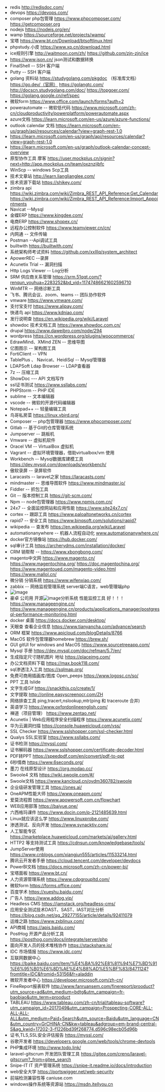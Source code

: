 - redis http://redisdoc.com/
- devops  https://devops.com/
- composer php包管理 https://www.phpcomposer.com/  https://getcomposer.org
- nodejs https://nodejs.org/en/
- wamp https://sourceforge.net/projects/wamp/
- 宝塔 https://www.bt.cn/Download/btsoftlinux.html
- phpstudy.小皮 https://www.xp.cn/download.html
- ice规则引擎 http://waitmoon.com/zh/ https://github.com/zjn-zjn/ice
- https://www.json.cn/ json测试和数据转换
- FinalShell -- SSH 客户端
- Putty -- SSH 客户端
- golang 资料站 https://studygolang.com/pkgdoc （标准库文档）https://go.dev/（官网）  https://golangtc.com/ http://docscn.studygolang.com/doc/ https://topgoer.com/ https://golang.google.cn/ref/spec
- 微软form https://www.office.com/launch/forms?auth=2
- powerautomate -- 微软低代码 https://www.microsoft.com/zh-cn/cloudproductivity/powerplatform/powerautomate.aspx
- azure文档 https://learn.microsoft.com/en-us/azure/azure-functions/
- outlook calendar 文档 https://learn.microsoft.com/en-us/graph/api/resources/calendar?view=graph-rest-1.0
- https://learn.microsoft.com/en-us/graph/api/resources/calendar?view=graph-rest-1.0
- https://learn.microsoft.com/en-us/graph/outlook-calendar-concept-overview
- 原型协作工具 摩客 https://user.mockplus.cn/signin?next=http://app.mockplus.cn/team/oxznzijbfc
- WinScp -- windows Scp工具
- 技术文章站 http://learn.lianglianglee.com/
- 技术资源下载站 https://shikey.com/
- zimbra api https://wiki.zimbra.com/wiki/Zimbra_REST_API_Reference:Get_Calendar https://wiki.zimbra.com/wiki/Zimbra_REST_API_Reference:Import_Appointments
- Navicat --Mysql
- 金蝶ERP https://www.kingdee.com/
- 电商ERP https://www.shopex.cn/
- 远程办公控制软件 https://www.teamviewer.cn/cn/
- 内网通 -- 文件传输
- Postman --Api调试工具
- builtwith https://builtwith.com/
- 系统架构师考试资料 https://github.com/xxlllq/system_architect
- ApowerREC --录屏
- Acunetix Trial -- 漏洞扫描
- Http Logs Viewer -- Log分析
- SRM 供应商关系管理 https://srm.51qqt.com/?renqun_youhua=2283252&bd_vid=11747486621602596710
- WinMTR -- 网络诊断工具
- 飞书、腾讯会议、zoom、teams -- 团队协作软件
- vmware https://www.vmware.com/
- 支付宝支付 https://www.alipay.com/
- 快递鸟 api https://www.kdniao.com/
- 发行说明查 https://en.wikipedia.org/wiki/Laravel
- showdoc 技术文档工具 https://www.showdoc.com.cn/
- drupal https://www.daweibro.com/node/294
- wordpress https://cn.wordpress.org/plugins/woocommerce/
- EdrawMind、XMind ZEN -- 思维导图
- 亿图图示 -- 架构图工具
- FortiClient -- VPN
- TablePlus 、 Navicat、HeidiSql -- Mysql管理器
- LDAPSoft Ldap Browser -- LDAP查看器
- 7z -- 压缩工具
- ShowDoc --- API 文档写作
- ssl证书测试 https://www.ssllabs.com/
- PHPStorm -- PHP IDE
- sublime -- 文本编辑器
- vscode -- 微软的开源代码编辑器
- Notepad++ -- 轻量编辑工具
- 鸟哥私房菜 https://linux.vbird.org/
- Composer -- php包管理器 https://www.phpcomposer.com/
- Gitlab -- 基于Git的仓库管理系统
- Jumpserver -- 跳板机
- Vmware -- 虚拟机软件
- Oracel VM -- VirtualBox 虚拟机 
- Vagrant -- 虚拟环境管理器，借助virtualbox/vm 使用
- Workbench --  Mysql数据库建模工具 https://dev.mysql.com/downloads/workbench/  
- 傲软录屏 -- 录屏软件
- Laracasts -- laravel之家 https://laracasts.com/
- mindmaster -- 思维导图软件 https://www.mindmaster.io/
- Fiddler -- 抓包工具
- Git --  版本控制工具 https://git-scm.com/
- Npm -- node包管理器 https://www.npmjs.com.cn/
- 24x7 -- 全面监控网站和应用性能 https://www.site24x7.cn/
- cortex -- 跟踪工具 https://www.paloaltonetworks.cn/cortex
- rapid7 -- 安全工具 https://www.binqsoft.com/solutions/rapid7
- wikipedia -- 查发布 https://en.wikipedia.org/wiki/Laravel
- automationanywhere -- 机器人流程自动化 www.automationanywhere.cn/
- docker官方镜像站 https://hub.docker.com/
- sql审计工具 https://archerydms.com/installation/docker/
- CRM 销帮帮 -- https://www.xbongbong.com/
- magento中文网 https://www.magento.cn/   https://www.magentochina.org/ https://doc.magentochina.org/ https://www.magentoued.com/magento-video.html https://www.mallol.cn/
-  微分销 分销系统 https://www.wifenxiao.com/
- zabbix -- 网络监视管理系统 server端C语言，web管理端php
- ![image](https://user-images.githubusercontent.com/21279002/184791070-b29e1d87-15a1-4bc5-baee-e32dcddeb2eb.png)
- 豪卓 公司用 开源![image](https://user-images.githubusercontent.com/21279002/218920900-3e82f968-4490-4a03-92cc-a778dd4215f1.png)分析系统 性能监控工具 好！！！ https://www.manageengine.cn/ https://www.manageengine.cn/products/applications_manager/postgresql-performance-monitoring.html
- docker 桌面 https://docs.docker.com/desktop/
- 天眼查 查看企业信息 https://www.tianyancha.com/advance/search
- ORM 框架 https://www.apicloud.com/blogDetails/8766
- MacOS 软件包管理器homebrew https://brew.sh/
- GUI gitUI for windows and MacOS https://www.sourcetreeapp.com/
- Mysql 手册 https://dev.mysql.com/doc/refman/5.7/en/
- 生成指定尺寸随机图片 地址 https://placeimg.com/
- 办公文档资料下载 https://max.book118.com/
- sql渗透注入工具 https://sqlmap.org/
- 免费可商用插画库/图库 Open_peeps  https://www.logosc.cn/so/
- PPT 工具 Islide
- 文字生成Gif https://snackthis.co/create/1/
- 文字提取 http://online.easyscreenocr.com/ZH
- 网络排查工具 ping,tracert,nslookup,mtr(ping 和 traceroute 合并)
- 英语学习 https://www.oxfordonlineenglish.com/
- 禅道（项目管理） https://www.zentao.net/
- Acunetix | Web应用程序安全扫描程序 https://www.acunetix.com/
- 华为云漏洞扫描 https://console.huaweicloud.com/vss/
- SSL Checker https://www.sslshopper.com/ssl-checker.html
- Qualys SSL实验室 https://www.ssllabs.com/
- 证书检测 https://myssl.com/
- 证书解码器 https://www.sslshopper.com/certificate-decoder.html
- PDF转PPT https://speedpdf.com/en/convert/pdf-to-ppt
- 6秒情商 https://www.6seconds.org/
- 墨刀 在线原型设计 https://org.modao.cc/
- Swoole4 文档 https://wiki.swoole.com/#/
- Swoole文档 https://www.kancloud.cn/oydm360782/swoole
- 企业级研发管理工具 https://ones.ai/
- OneAPM性能大师 https://www.oneapm.com/
- 爱莫流程图 https://www.apowersoft.com.cn/flowchart
- WEB应用部落 https://baiyue.one/
- 六西格玛课件 https://www.docin.com/p-2121485639.html
- Linux就应该这么学 https://www.linuxprobe.com/
- 渗透测试、反向开发 https://www.synacktiv.com/
- 人工智能专区 https://marketplace.huaweicloud.com/markets/ai/gallery.html
- HTTP2 等支持测试工具 https://cdnsun.com/knowledgebase/tools/
- JumpServer使用 https://www.cnblogs.com/xiangjun555/articles/11533214.html
- 腾讯云开发者手册 https://cloud.tencent.com/developer/devdocs
- PowerBI文档 https://docs.microsoft.com/zh-cn/power-bi/
- 宝塔面板 https://www.bt.cn/
- 人力资源管理系统 https://www.cdpgroupltd.com/
- 微软form https://forms.office.com/
- 百度学术 https://xueshu.baidu.com/
- 广告人 https://www.addog.vip/
- Headless CMS https://jamstack.org/headless-cms/
- 应用安全测试技术DAST、SAST、IAST对比分析 https://blog.csdn.net/qq_29277155/article/details/92411079
- 运维之路 https://www.zxblinux.com/
- API商城 https://apis.baidu.com/
- PostHog 开源产品分析工具 https://posthog.com/docs/integrate/server/php
- 面向开发人员的技术堆栈协作 https://stackshare.io/
- IDC 市场情报 https://www.idc.com/
- 互联网数据中心 https://baike.baidu.com/item/%E4%BA%92%E8%81%94%E7%BD%91%E6%95%B0%E6%8D%AE%E4%B8%AD%E5%BF%83/8471124?fromtitle=IDC&fromid=53156&fr=aladdin
- 微软开发者中心 https://developer.microsoft.com/zh-cn/
- FineReport报表软件 http://www.fanruansem.com/finereport/prooduct?utm_source=ad&utm_medium=bdtg&utm_campaign=fr-baobiao&utm_term=prooduct
- TABLEAU https://www.tableau.com/zh-cn/trial/tableau-software?utm_campaign_id=2017049&utm_campaign=Prospecting-CORE-ALL-ALL-ALL-ALL&utm_medium=Paid+Search&utm_source=Baidu&utm_language=CN&utm_country=GrCHINA-CN&kw=tableau&adgroup=em-brand-central-S&ag_kwid=17202-3-f1226bd39f268774.d596c98ecb05d96b
- 证书,TLS,SSL安全评估报告 https://myssl.com/
- 谷歌开发者 https://developers.google.com/web/tools/chrome-devtools
- PHP集成环境 http://www.todo.link/
- laravel-gitscrum 开发团队管理工具 https://gitee.com/creno/laravel-gitscrum?_from=gitee_search
- Snipe-IT IT 资产管理系统 https://snipe-it.readme.io/docs/introduction
- web安全大学 https://portswigger.net/web-security
- 前端检测兼容性等 caniuse.com   
- windows操作系统等资源站 https://msdn.itellyou.cn
